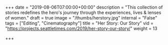 +++
date = "2019-08-06T07:00:00+00:00"
description = "This collection of stories redefines the hero's journey through the experiences, lives &amp; lenses of women."
draft = true
image = "/thumbs/herstory.jpg"
internal = "False"
tags = ["Editing", "Cinematography"]
title = "Her Story: Our Story"
vid = "https://projects.seattletimes.com/2019/her-story-our-story/"
weight = 13

+++
